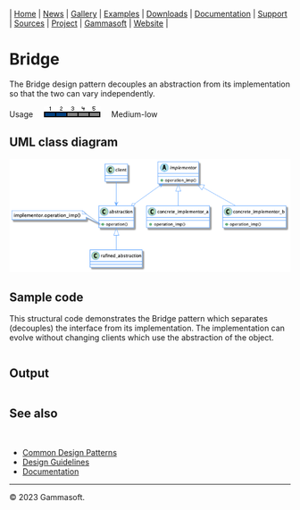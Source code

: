 | [Home](home.md) | [News](news.md) | [Gallery](gallery.md) | [Examples](examples.md) | [Downloads](downloads.md) | [Documentation](documentation.md) | [Support](support.md) | [Sources](https://github.com/gammasoft71/xtd) | [Project](https://sourceforge.net/projects/xtdpro/) | [Gammasoft](gammasoft.md) | [Website](https://gammasoft71.wixsite.com/xtdpro) |

# Bridge

The Bridge design pattern decouples an abstraction from its implementation so that the two can vary independently.

Usage     ![Usage](pictures/usage2.png)     Medium-low

## UML class diagram

![diagram](pictures/diagrams/uml/design_patterns/bridge.png)

## Sample code

This structural code demonstrates the Bridge pattern which separates (decouples) the interface from its implementation. The implementation can evolve without changing clients which use the abstraction of the object.

```cpp

```

## Output

```

```

## See also
​
* [Common Design Patterns](common_design_patterns.md)
* [Design Guidelines](design_guidelines.md)
* [Documentation](documentation.md)

______________________________________________________________________________________________

© 2023 Gammasoft.
